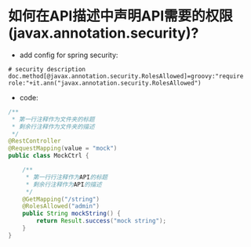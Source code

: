 
    
# 如何在API描述中声明API需要的权限(javax.annotation.security)?

   * add config for spring security:

   ```properties
   # security description
   doc.method[@javax.annotation.security.RolesAllowed]=groovy:"require role:"+it.ann("javax.annotation.security.RolesAllowed")
   ```
   
   * code:

   ```java
   /**
    * 第一行注释作为文件夹的标题
    * 剩余行注释作为文件夹的描述
    */
   @RestController
   @RequestMapping(value = "mock")
   public class MockCtrl {
   
       /**
        * 第一行行注释作为API的标题
        * 剩余行注释作为API的描述
        */
       @GetMapping("/string")
       @RolesAllowed("admin")
       public String mockString() {
           return Result.success("mock string");
       }
   }

   ```
